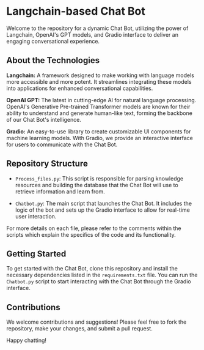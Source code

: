 # Langchain-based Chat Bot

Welcome to the repository for a dynamic Chat Bot, utilizing the power of Langchain, OpenAI's GPT models, and Gradio interface to deliver an engaging conversational experience.

## About the Technologies

**Langchain:** A framework designed to make working with language models more accessible and more potent. It streamlines integrating these models into applications for enhanced conversational capabilities.

**OpenAI GPT:** The latest in cutting-edge AI for natural language processing. OpenAI's Generative Pre-trained Transformer models are known for their ability to understand and generate human-like text, forming the backbone of our Chat Bot's intelligence.

**Gradio:** An easy-to-use library to create customizable UI components for machine learning models. With Gradio, we provide an interactive interface for users to communicate with the Chat Bot.

## Repository Structure

- `Process_files.py`: This script is responsible for parsing knowledge resources and building the database that the Chat Bot will use to retrieve information and learn from.

- `Chatbot.py`: The main script that launches the Chat Bot. It includes the logic of the bot and sets up the Gradio interface to allow for real-time user interaction.

For more details on each file, please refer to the comments within the scripts which explain the specifics of the code and its functionality.

## Getting Started

To get started with the Chat Bot, clone this repository and install the necessary dependencies listed in the `requirements.txt` file. You can run the `Chatbot.py` script to start interacting with the Chat Bot through the Gradio interface.

## Contributions

We welcome contributions and suggestions! Please feel free to fork the repository, make your changes, and submit a pull request.

Happy chatting!

